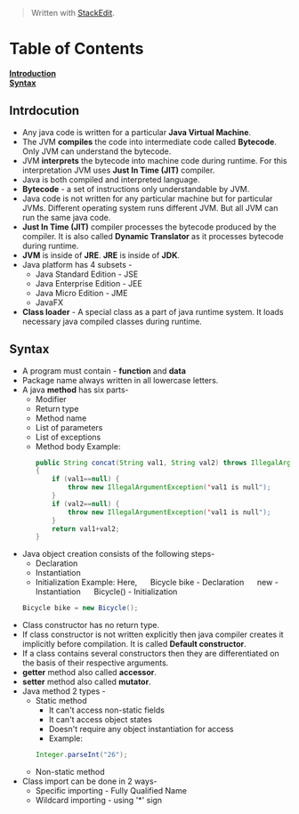 


> Written with [StackEdit](https://stackedit.io/).
>

# Table of Contents
**[Introduction](#Introduction)**<br>
**[Syntax](#Syntax)**<br>

## Intrdocution
* Any java code is written for a particular **Java Virtual Machine**. 
* The JVM **compiles** the code into intermediate code called **Bytecode**. Only JVM can understand the bytecode. 
* JVM **interprets** the bytecode into machine code during runtime. For this interpretation JVM uses **Just In Time (JIT)** compiler.
* Java is both compiled and interpreted language.
* **Bytecode** - a set of instructions only understandable by JVM.
* Java code is not written for any particular machine but for particular JVMs. Different operating system runs different JVM. But all JVM can run the same java code.
* **Just In Time (JIT)** compiler processes the bytecode produced by the compiler. It is also called **Dynamic Translator** as it processes bytecode during runtime.
* **JVM** is inside of **JRE**. **JRE** is inside of **JDK**.
* Java platform has 4 subsets -
	* Java Standard Edition - JSE
	* Java Enterprise Edition - JEE
	* Java Micro Edition - JME
	* JavaFX
* **Class loader** - A special class as a part of java runtime system. It loads necessary java compiled classes during runtime.

## Syntax
* A program must contain - **function** and **data**
* Package name always written in all lowercase letters.
* A java **method** has six parts-
	* Modifier
	* Return type
	* Method name
	* List of parameters
	* List of exceptions
	* Method body
Example:
		```java
		public String concat(String val1, String val2) throws IllegalArgumentException
		{
			if (val1==null) {
				throw new IllegalArgumentException('val1 is null");
			}
			if (val2==null) {
				throw new IllegalArgumentException('val1 is null");
			}
			return val1+val2;
		}
		```
* Java object creation consists of the following steps-
	* Declaration
	* Instantiation
	* Initialization
	Example: Here, 
	&nbsp;&nbsp;&nbsp;&nbsp; Bicycle bike - Declaration
	&nbsp;&nbsp;&nbsp;&nbsp; new - Instantiation
	&nbsp;&nbsp;&nbsp;&nbsp; Bicycle() - Initialization
	```java
	Bicycle bike = new Bicycle();
	```	
* Class constructor has no return type.
* If class constructor is not written explicitly then java compiler creates it implicitly before compilation. It is called **Default constructor**.
* If a class contains several constructors then they are differentiated on the basis of their respective arguments.
* **getter** method also called **accessor**.
* **setter** method also called **mutator**.
* Java method 2 types - 
	* Static method
		* It can't access non-static fields
		* It can't access object states
		* Doesn't require any object instantiation for access
		* Example: 
		```java 
		Integer.parseInt("26");
	* Non-static method
* Class import can be done in 2 ways-
	* Specific importing - Fully Qualified Name
	* Wildcard importing - using '*' sign
